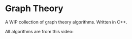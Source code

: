 # Graph Theory
A WIP collection of graph theory algorithms. Written in C++.

All algorithms are from this video:
[]([url](https://www.youtube.com/watch?v=09_LlHjoEiY&t=4379s))
